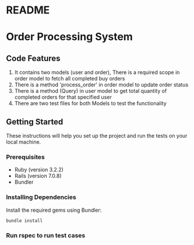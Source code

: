 # README

# Order Processing System

## Code Features
  1. It contains two models (user and order), There is a required scope in order model to fetch all completed buy orders
  2. There is a method 'process_order' in order model to update order status
  3. There is a method (Query) in user model to get total quantity of completed orders for that specified user
  4. There are two test files for both Models to test the functionality 

## Getting Started

These instructions will help you set up the project and run the tests on your local machine.

### Prerequisites

- Ruby (version 3.2.2)
- Rails (version 7.0.8)
- Bundler

### Installing Dependencies

Install the required gems using Bundler:

```bash
bundle install
```

### Run rspec to run test cases
